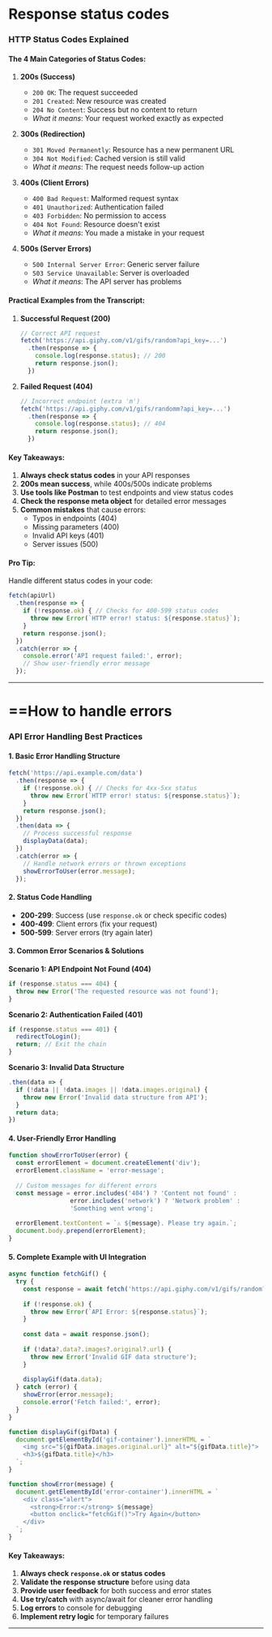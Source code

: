 # Response status codes


### HTTP Status Codes Explained

#### The 4 Main Categories of Status Codes:

1. **200s (Success)**
   - `200 OK`: The request succeeded
   - `201 Created`: New resource was created
   - `204 No Content`: Success but no content to return
   - *What it means*: Your request worked exactly as expected

2. **300s (Redirection)**
   - `301 Moved Permanently`: Resource has a new permanent URL
   - `304 Not Modified`: Cached version is still valid
   - *What it means*: The request needs follow-up action

3. **400s (Client Errors)**
   - `400 Bad Request`: Malformed request syntax
   - `401 Unauthorized`: Authentication failed
   - `403 Forbidden`: No permission to access
   - `404 Not Found`: Resource doesn't exist
   - *What it means*: You made a mistake in your request

4. **500s (Server Errors)**
   - `500 Internal Server Error`: Generic server failure
   - `503 Service Unavailable`: Server is overloaded
   - *What it means*: The API server has problems

#### Practical Examples from the Transcript:

1. **Successful Request (200)**
   ```javascript
   // Correct API request
   fetch('https://api.giphy.com/v1/gifs/random?api_key=...')
     .then(response => {
       console.log(response.status); // 200
       return response.json();
     })
   ```

2. **Failed Request (404)**
   ```javascript
   // Incorrect endpoint (extra 'm')
   fetch('https://api.giphy.com/v1/gifs/randomm?api_key=...')
     .then(response => {
       console.log(response.status); // 404
       return response.json();
     })
   ```

#### Key Takeaways:

1. **Always check status codes** in your API responses
2. **200s mean success**, while 400s/500s indicate problems
3. **Use tools like Postman** to test endpoints and view status codes
4. **Check the response meta object** for detailed error messages
5. **Common mistakes** that cause errors:
   - Typos in endpoints (404)
   - Missing parameters (400)
   - Invalid API keys (401)
   - Server issues (500)

#### Pro Tip:
Handle different status codes in your code:
```javascript
fetch(apiUrl)
  .then(response => {
    if (!response.ok) { // Checks for 400-599 status codes
      throw new Error(`HTTP error! status: ${response.status}`);
    }
    return response.json();
  })
  .catch(error => {
    console.error('API request failed:', error);
    // Show user-friendly error message
  });
```



---


# ==How to handle errors

### API Error Handling Best Practices

#### 1. Basic Error Handling Structure
```javascript
fetch('https://api.example.com/data')
  .then(response => {
    if (!response.ok) { // Checks for 4xx-5xx status
      throw new Error(`HTTP error! status: ${response.status}`);
    }
    return response.json();
  })
  .then(data => {
    // Process successful response
    displayData(data);
  })
  .catch(error => {
    // Handle network errors or thrown exceptions
    showErrorToUser(error.message);
  });
```

#### 2. Status Code Handling
- **200-299**: Success (use `response.ok` or check specific codes)
- **400-499**: Client errors (fix your request)
- **500-599**: Server errors (try again later)

#### 3. Common Error Scenarios & Solutions

**Scenario 1: API Endpoint Not Found (404)**
```javascript
if (response.status === 404) {
  throw new Error('The requested resource was not found');
}
```

**Scenario 2: Authentication Failed (401)**
```javascript
if (response.status === 401) {
  redirectToLogin();
  return; // Exit the chain
}
```

**Scenario 3: Invalid Data Structure**
```javascript
.then(data => {
  if (!data || !data.images || !data.images.original) {
    throw new Error('Invalid data structure from API');
  }
  return data;
})
```

#### 4. User-Friendly Error Handling
```javascript
function showErrorToUser(error) {
  const errorElement = document.createElement('div');
  errorElement.className = 'error-message';
  
  // Custom messages for different errors
  const message = error.includes('404') ? 'Content not found' :
                 error.includes('network') ? 'Network problem' :
                 'Something went wrong';
  
  errorElement.textContent = `⚠️ ${message}. Please try again.`;
  document.body.prepend(errorElement);
}
```

#### 5. Complete Example with UI Integration
```javascript
async function fetchGif() {
  try {
    const response = await fetch('https://api.giphy.com/v1/gifs/random?api_key=YOUR_KEY');
    
    if (!response.ok) {
      throw new Error(`API Error: ${response.status}`);
    }
    
    const data = await response.json();
    
    if (!data?.data?.images?.original?.url) {
      throw new Error('Invalid GIF data structure');
    }
    
    displayGif(data.data);
  } catch (error) {
    showError(error.message);
    console.error('Fetch failed:', error);
  }
}

function displayGif(gifData) {
  document.getElementById('gif-container').innerHTML = `
    <img src="${gifData.images.original.url}" alt="${gifData.title}">
    <h3>${gifData.title}</h3>
  `;
}

function showError(message) {
  document.getElementById('error-container').innerHTML = `
    <div class="alert">
      <strong>Error:</strong> ${message}
      <button onclick="fetchGif()">Try Again</button>
    </div>
  `;
}
```

#### Key Takeaways:
1. **Always check `response.ok` or status codes**
2. **Validate the response structure** before using data
3. **Provide user feedback** for both success and error states
4. **Use try/catch** with async/await for cleaner error handling
5. **Log errors** to console for debugging
6. **Implement retry logic** for temporary failures


---


